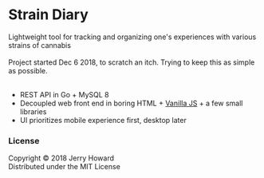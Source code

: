 # Strain Diary
Lightweight tool for tracking and organizing one's experiences with various strains of cannabis
<br/><br/>
Project started Dec 6 2018, to scratch an itch. Trying to keep this as simple as possible.<br/><br/>

- REST API in Go + MySQL 8<br/>
- Decoupled web front end in boring HTML + [Vanilla JS](http://vanilla-js.com/) + a few small libraries<br/>
- UI prioritizes mobile experience first, desktop later

### License
Copyright © 2018 Jerry Howard<br/>
Distributed under the MIT License
